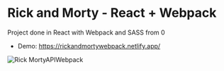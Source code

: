 # Rick and Morty - React + Webpack
Project done in React with Webpack and SASS from 0
* Demo: https://rickandmortywebpack.netlify.app/

![Rick MortyAPIWebpack](https://user-images.githubusercontent.com/51522362/122592280-b262fb80-d029-11eb-839c-cde07365420b.png)
